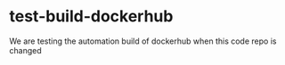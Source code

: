 # test-build-dockerhub
We are testing the automation build of dockerhub when this code repo is changed
